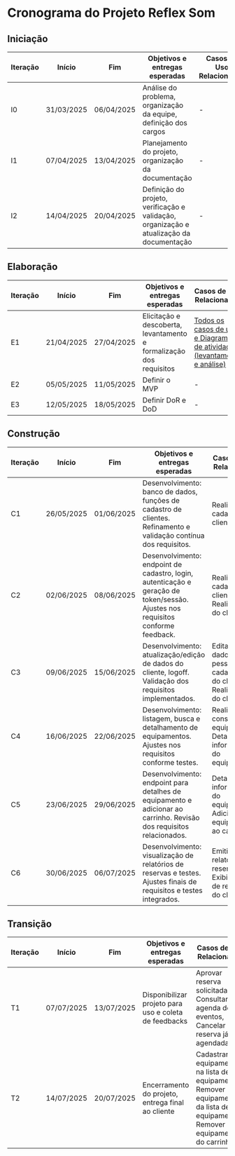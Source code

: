 # Cronograma do Projeto Reflex Som

## Iniciação

| Iteração | Início     | Fim        | Objetivos e entregas esperadas                              | Casos de Uso Relacionados                |
|----------|------------|------------|-------------------------------------------------------------|------------------------------------------|
| I0       | 31/03/2025 | 06/04/2025 | Análise do problema, organização da equipe, definição dos cargos | -                                        |
| I1       | 07/04/2025 | 13/04/2025 | Planejamento do projeto, organização da documentação         | -                                        |
| I2       | 14/04/2025 | 20/04/2025 | Definição do projeto, verificação e validação, organização e atualização da documentação | -                                        |

## Elaboração

| Iteração | Início     | Fim        | Objetivos e entregas esperadas                              | Casos de Uso Relacionados                              |
|----------|------------|------------|-------------------------------------------------------------|--------------------------------------------------------|
| E1       | 21/04/2025 | 27/04/2025 | Elicitação e descoberta, levantamento e formalização dos requisitos | [Todos os casos de uso e Diagrama de atividades (levantamento e análise)](diagramas.md)          |
| E2       | 05/05/2025 | 11/05/2025 | Definir o MVP                                                | -                                                      |
| E3       | 12/05/2025 | 18/05/2025 | Definir DoR e DoD                                           | -                                                      |

## Construção

| Iteração | Início     | Fim        | Objetivos e entregas esperadas                              | Casos de Uso Relacionados                              |
|----------|------------|------------|-------------------------------------------------------------|--------------------------------------------------------|
| C1       | 26/05/2025 | 01/06/2025 | Desenvolvimento: banco de dados, funções de cadastro de clientes. Refinamento e validação contínua dos requisitos. | Realizar cadastro do cliente                            |
| C2       | 02/06/2025 | 08/06/2025 | Desenvolvimento: endpoint de cadastro, login, autenticação e geração de token/sessão. Ajustes nos requisitos conforme feedback. | Realizar cadastro do cliente, Realizar login do cliente |
| C3       | 09/06/2025 | 15/06/2025 | Desenvolvimento: atualização/edição de dados do cliente, logoff. Validação dos requisitos implementados. | Editar os dados pessoais cadastrados do cliente, Realizar logoff do cliente |
| C4       | 16/06/2025 | 22/06/2025 | Desenvolvimento: listagem, busca e detalhamento de equipamentos. Ajustes nos requisitos conforme testes. | Realizar consulta de equipamentos, Detalhar informações do equipamento |
| C5       | 23/06/2025 | 29/06/2025 | Desenvolvimento: endpoint para detalhes de equipamento e adicionar ao carrinho. Revisão dos requisitos relacionados. | Detalhar informações do equipamento, Adicionar equipamentos ao carrinho |
| C6       | 30/06/2025 | 06/07/2025 | Desenvolvimento: visualização de relatórios de reservas e testes. Ajustes finais de requisitos e testes integrados. | Emitir relatórios de reservas, Exibir histórico de reservas do cliente |

## Transição

| Iteração | Início     | Fim        | Objetivos e entregas esperadas                              | Casos de Uso Relacionados                              |
|----------|------------|------------|-------------------------------------------------------------|--------------------------------------------------------|
| T1       | 07/07/2025 | 13/07/2025 | Disponibilizar projeto para uso e coleta de feedbacks       | Aprovar reserva solicitada, Consultar agenda de eventos, Cancelar reserva já agendada |
| T2       | 14/07/2025 | 20/07/2025 | Encerramento do projeto, entrega final ao cliente            | Cadastrar equipamento na lista de equipamentos, Remover equipamento da lista de equipamentos, Remover equipamentos do carrinho |


<!-- | Fase do OpenUp | Iteração | Início      | Fim         | Objetivos e entregas esperadas                                                                 |
|----------------|--------|-------------|-------------|------------------------------------------------------------------------------------------------|
| Iniciação      | 0      | 31/03/2025  | 06/04/2025  | Análise do problema, organização da equipe, definição dos cargos                               |
|                | 1      | 07/04/2025  | 13/04/2025  | Planejamento do projeto, organização da documentação                                            |
|                | 2      | 14/04/2025  | 20/04/2025  | Definição do projeto, organização da documentação                                               |
| Elaboração     | 3      | 21/04/2025  | 27/04/2025  | Levantar e formalizar os requisitos, capacitações                                              |
|                | 4      | 28/04/2025  | 04/05/2025  | Protótipo no Figma, análise de riscos, capacitações                                            |
|                | 5      | 05/05/2025  | 11/05/2025  | Definir o MVP                                                                                  |
|                | 6      | 12/05/2025  | 18/05/2025  | Definir DoR e DoD, validação dos protótipos pelo cliente                                       |
|                | 7      | 19/05/2025  | 25/05/2025  | Implementar oferta de produtos conforme protótipo Figma, capacitações                          |
| Construção     | 8      | 26/05/2025  | 01/06/2025  | Desenvolver Banco de dados, criar funções de cadastro de clientes                              |
|                | 9      | 02/06/2025  | 08/06/2025  | Criar funcionalidade de adicionar produtos ao carrinho e criar funções de cadastro de cliente  |
|                | 10     | 09/06/2025  | 15/06/2025  | Adicionar opção de agendamento de produtos e visualizar histórico de empréstimo                |
|                | 11     | 16/06/2025  | 22/06/2025  | Criação de painel administrativo, para gerenciar produtos e clientes                           |
|                | 12     | 23/06/2025  | 29/06/2025  | Organização do painel administrativo, testes                                                   |
|                | 13     | 30/06/2025  | 06/07/2025  | Entrega de software funcional para utilização e coleta de feedbacks, teste de funcionalidade, correções |
| Transição      | 14     | 07/07/2025  | 13/07/2025  | Disponibilizar projeto para uso e coleta de feedbacks para possíveis melhorias                 |
|                | 15     | 14/07/2025  | 20/07/2025  | Encerramento do projeto, entrega final ao cliente                                               | -->
